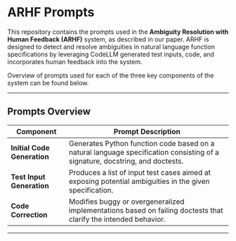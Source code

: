 # ARHF Prompts
This repository contains the prompts used in the **Ambiguity Resolution with Human Feedback (ARHF)** system, as described in our paper. ARHF is designed to detect and resolve ambiguities in natural language function specifications by leveraging CodeLLM generated test inputs, code, and incorporates human feedback into the system.

Overview of prompts used for each of the three key components of the system can be found below.

---

## Prompts Overview

| **Component**            | **Prompt Description** |
|--------------------------|------------------------|
| **Initial Code Generation** | Generates Python function code based on a natural language specification consisting of a signature, docstring, and doctests. |
| **Test Input Generation**   | Produces a list of input test cases aimed at exposing potential ambiguities in the given specification. |
| **Code Correction**         | Modifies buggy or overgeneralized implementations based on failing doctests that clarify the intended behavior. |

---

